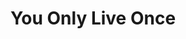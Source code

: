 ---
ee_id_thing: '2207'
site: '1'
type: '2'
inv_num: 2012-134
add_credit: In collaboration with The Carnegie Museum of Art
url: 2012-134-yolo
title: You Only Live Once
year: '2012'
display_year: '2012'
medium: Institutional Social Media Campaign
dims:
pitch: 'Viewers of my show at the Carnegie Museum of Art were encouraged to share
  thoughts / images of the show online using the tag #YOLO. :)'
ps:
live_url:
youtube:
related_code:
imgs: carnegie-pittsburgh-2012-09-install-1-database-TL.jpg
subheading:
download:
commission:
related:
layout: things-i-made
---